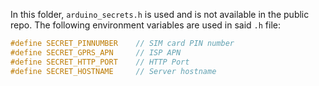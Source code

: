 In this folder, `arduino_secrets.h` is used and is not available in the public repo. The following environment variables are used in said `.h` file:

```cpp
#define SECRET_PINNUMBER    // SIM card PIN number
#define SECRET_GPRS_APN     // ISP APN
#define SECRET_HTTP_PORT    // HTTP Port
#define SECRET_HOSTNAME     // Server hostname
```
